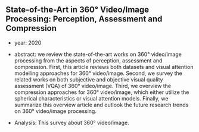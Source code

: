 ## State-of-the-Art in 360° Video/Image Processing: Perception, Assessment and Compression

- year: 2020

- abstract:  we review the state-of-the-art works on 360° video/image processing from the aspects of perception, 
  assessment and compression. First, this article reviews both datasets and visual attention modelling approaches 
  for 360° video/image. Second, we survey the related works on both subjective and objective visual quality assessment 
  (VQA) of 360° video/image. Third, we overview the compression approaches for 360° video/image, which either 
  utilize the spherical characteristics or visual attention models. 
  Finally, we summarize this overview article and outlook the future research trends on 360° video/image processing.

- Analysis:
  This survey about 360° video/image.
  

